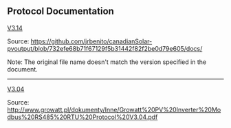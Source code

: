 
Protocol Documentation
---
[V3.14](Growatt%20PV%20Inverter%20Modbus%20RS485%20RTU%20Protocol%20V3.14.pdf)

Source: https://github.com/jrbenito/canadianSolar-pvoutput/blob/732efe68b71f67129f5b31442f82f2be0d79e605/docs/

Note: The original file name doesn't match the version specified in the document.

----
[V3.04](Growatt%20PV%20Inverter%20Modbus%20RS485%20RTU%20Protocol%20V3.04.pdf)

Source: http://www.growatt.pl/dokumenty/Inne/Growatt%20PV%20Inverter%20Modbus%20RS485%20RTU%20Protocol%20V3.04.pdf

